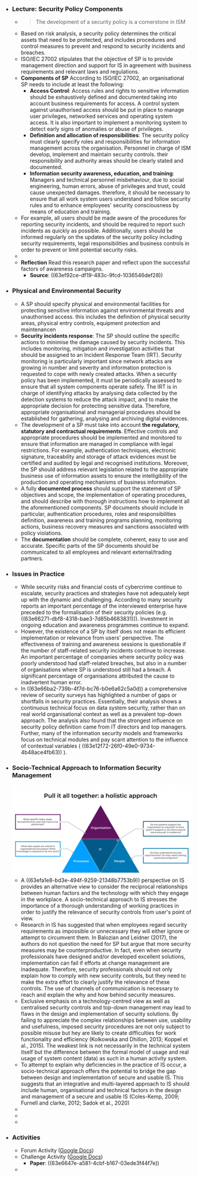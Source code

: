 - ### Lecture: Security Policy Components
	- > The development of a security policy is a cornerstone in ISM
	- Based on risk analysis, a security policy determines the critical assets that need to be protected, and includes procedures and control measures to prevent and respond to security incidents and breaches.
	- ISO/IEC 27002 stipulates that the objective of SP is to provide management direction and support for IS in agreement with business requirements and relevant laws and regulations.
	- **Components of SP**
	  According to ISO/IEC 27002, an organisational SP needs to include at least the following:
		- **Access Control**: Access rules and rights to sensitive information should be exhaustively defined and documented taking into account business requirements for access. A control system against unauthorised access should be put in place to manage user privileges, networked services and operating system access. It is also important to implement a monitoring system to detect early signs of anomalies or abuse of privileges.
		- **Definition and allocation of responsibilities**: The security policy must clearly specify roles and responsibilities for information management across the organisation. Personnel in charge of ISM develop, implement and maintain security controls. their responsibility and authority areas should be clearly stated and documented.
		- **Information security awareness, education, and training**: Managers and technical personnel misbehaviour, due to social engineering, human errors, abuse of privileges and trust, could cause unexpected damages. therefore, it should be necessary to ensure that all work system users understand and follow security rules and to enhance employees' security consciousness by means of education and training.
	- For example, all users should be made aware of the procedures for reporting security incidents, and should be required to report such incidents as quickly as possible. Additionally, users should be informed regularly on the updates of the security policy including security requirements, legal responsibilities and business controls in order to prevent or limit potential security risks.
	-
	- **Reflection**
	  Read this research paper and reflect upon the successful factors of awareness campaigns.
		- **Source**: ((63ef92ce-df19-483c-9fcd-1036546def28))
- ### Physical and Environmental Security
	- A SP should specify physical and environmental facilities for protecting sensitive information against environmental threats and unauthorised access. this includes the definition of physical security areas, physical entry controls, equipment protection and maintenancen
	- **Security incidents response**: The SP should outline the specific actions to minimise the damage caused by security incidents. This includes monitoring, mitigation and investigation activities that should be assigned to an Incident Response Team (IRT). Security monitoring is particularly important since network attacks are growing in number and severity and information protection is requested to cope with newly created attacks. When a security policy has been implemented, it must be periodically assessed to ensure that all system components operate safely. The IRT is in charge of identifying attacks by analysing data collected by the detection systems to reduce the attack impact, and to make the appropriate decision for protecting sensitive data. Therefore, appropriate organisational and managerial procedures should be established for gathering, analysing and archiving digital evidences.
	- The development of a SP must take into account **the regulatory, statutory and contractual requirements**. Effective controls and appropriate procedures should be implemented and monitored to ensure that information are managed in compliance with legal restrictions. For example, authentication techniques, electronic signature, traceability and storage of attack evidences must be certified and audited by legal and recognised institutions. Moreover, the SP should address relevant legislation related to the appropriate business use of information assets to ensure the intelligibility of the production and operating mechanisms of business information.
	- A fully **documented process** should support the statement of SP objectives and scope, the implementation of operating procedures, and should describe with thorough instructions how to implement all the aforementioned components. SP documents should include in particular, authentication procedures, roles and responsibilities definition, awareness and training programs planning, monitoring actions, business recovery measures and sanctions associated with policy violations.
	- The **documentation** should be complete, coherent, easy to use and accurate. Specific parts of the SP documents should be communicated to all employees and relevant external/trading partners.
- ### Issues in Practice
	- While security risks and financial costs of cybercrime continue to escalate, security practices and strategies have not adequately kept up with the dynamic and challenging. According to many security reports an important percentage of the interviewed enterprise have preceded to the formalisation of their security policies (e.g. ((63e66271-dbf8-4318-bae3-7d85b4683831))). Investment in ongoing education and awareness programmes continue to expand.
	- However, the existence of a SP by itself does not mean its efficient implementation or relevance from users'  perspective. The effectiveness of training and awareness sessions is questionable if the number of staff-related security incidents continue to increase. An important percentage of companies where security policy was poorly understood had staff-related breaches, but also in a number of organisations where SP is understood still had a breach. A significant percentage of organisations attributed the cause to inadvertent human error.
	- In ((63e66ba2-739b-4f7d-bc76-b0e6a62c5a0d)) a comprehensive review of security surveys has highlighted a number of gaps or shortfalls in security practices. Essentially, their analysis shows a continuous technical focus on data system security, rather than on real world organisational context as well as a prevalent top-down approach. The analysis also found that the strongest influence on security policy definition came from IT directors and top managers. Further, many of the information security models and frameworks focus on technical modules and pay scant attention to the influence of contextual variables ( ((63e12f72-26f0-49e0-9734-4b48ace4fb63)) ).
- ### Socio-Technical Approach to Information Security Management
  ![holistic-it-triangle.jpg](../assets/holistic-it-triangle_1676648884290_0.jpg)
	- A ((63efa1e8-bd3e-494f-9259-21348b7753b9)) perspective on IS provides an alternative view to consider the reciprocal relationships between human factors and the technology with which they engage in the workplace. A socio-technical approach to IS stresses the importance of a thorough understanding of working practices in order to justify the relevance of security controls from user's point of view.
	- Research in IS has suggested that when employees regard security requirements as impossible or unnecessary they will either ignore or attempt to circumvent them. In Balozian and Leidner (2017), the authors do not question the need for SP but argue that more security measures may be counterproductive. In fact, even when security professionals have designed and/or developed excellent solutions, implementation can fail if efforts at change management are inadequate. Therefore, security professionals should not only explain how to comply with new security controls, but they need to make the extra effort to clearly justify the relevance of these controls. The use of channels of communication is necessary to reach and explain the why and how behind security measures.
	- Exclusive emphasis on a technology-centred view as well as centralised security controls and top-down management may lead to flaws in the design and implementation of security solutions. By failing to appreciate the complex relationships between use, usability and usefulness, imposed security procedures are not only subject to possible misuse but hey are likely to create difficulties for work functionality and efficiency (Kolkowska and Dhillon, 2013; Koppel et al., 2015). The weakest link is not necessarily in the technical system itself but the difference between the formal model of usage and real usage of system content (data) as such in a human activity system.
	- To attempt to explain why deficiencies in the practice of IS occur, a socio-technical approach offers the potential to bridge the gap between design and implementation of secure and usable IS. This suggests that an integrative and multi-layered approach to IS should include human, organisational and technical factors in the design and management of a secure and usable IS (Coles-Kemp, 2009; Furnell and clarke, 2012; Sadok et al., 2020)
	-
	-
	-
- ### Activities
	- Forum Activity ([Google Docs](https://docs.google.com/document/d/1VD-BUHoiZIGaAOkIlTKf2drHFY6iOdc6rpF6svUsFoQ/edit))
	- Challenge Activity ([Google Docs](https://docs.google.com/document/d/1BC-Kk7NhJigY6ACleob2Ws2uuZf_shRFZ65ySPEbL_k/edit))
		- **Paper**: ((63e6647e-a581-4cbf-b167-03ede3f44f7e))
	-